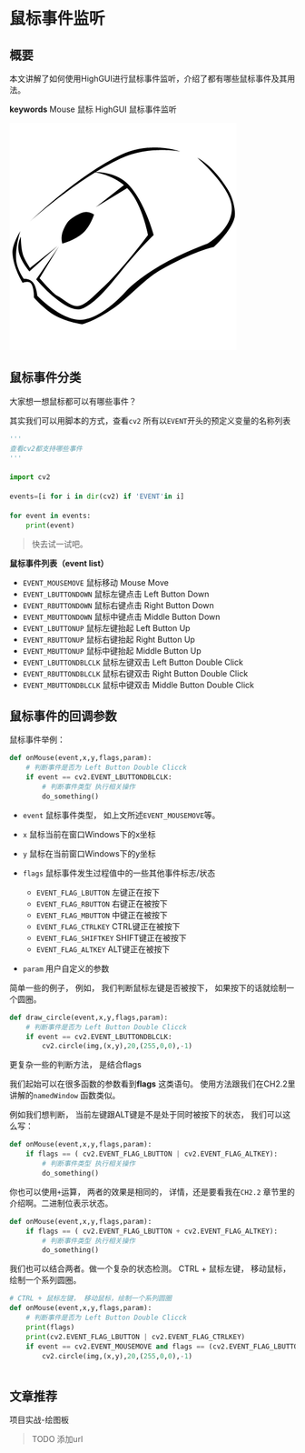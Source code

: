 
# 鼠标事件监听


## 概要
本文讲解了如何使用HighGUI进行鼠标事件监听，介绍了都有哪些鼠标事件及其用法。

**keywords** Mouse 鼠标 HighGUI 鼠标事件监听

![20180126mouse.png](./image/shubiao.png)

## 鼠标事件分类

大家想一想鼠标都可以有哪些事件？

其实我们可以用脚本的方式，查看`cv2` 所有以`EVENT`开头的预定义变量的名称列表

```python
'''
查看cv2都支持哪些事件
'''

import cv2

events=[i for i in dir(cv2) if 'EVENT'in i]

for event in events:
    print(event)
```

> 快去试一试吧。

**鼠标事件列表（event list）**

- `EVENT_MOUSEMOVE` 鼠标移动 Mouse Move
- `EVENT_LBUTTONDOWN` 鼠标左键点击 Left Button Down
- `EVENT_RBUTTONDOWN` 鼠标右键点击 Right Button Down
- `EVENT_MBUTTONDOWN` 鼠标中键点击 Middle Button Down
- `EVENT_LBUTTONUP` 鼠标左键抬起 Left Button Up
- `EVENT_RBUTTONUP` 鼠标右键抬起 Right Button Up
- `EVENT_MBUTTONUP` 鼠标中键抬起 Middle Button Up
- `EVENT_LBUTTONDBLCLK` 鼠标左键双击 Left Button Double Click
- `EVENT_RBUTTONDBLCLK` 鼠标右键双击 Right Button Double Click
- `EVENT_MBUTTONDBLCLK` 鼠标中键双击 Middle Button Double Click

## 鼠标事件的回调参数

鼠标事件举例：

```python
def onMouse(event,x,y,flags,param): 
    # 判断事件是否为 Left Button Double Clicck 
    if event == cv2.EVENT_LBUTTONDBLCLK:  
        # 判断事件类型 执行相关操作
        do_something()
```

* `event` 鼠标事件类型， 如上文所述`EVENT_MOUSEMOVE`等。

* `x` 鼠标当前在窗口Windows下的x坐标

* `y` 鼠标在当前窗口Windows下的y坐标

* `flags` 鼠标事件发生过程值中的一些其他事件标志/状态

  * `EVENT_FLAG_LBUTTON` 左键正在按下
  * `EVENT_FLAG_RBUTTON` 右键正在被按下
  * `EVENT_FLAG_MBUTTON` 中键正在被按下
  * `EVENT_FLAG_CTRLKEY` CTRL键正在被按下
  * `EVENT_FLAG_SHIFTKEY` SHIFT键正在被按下
  * `EVENT_FLAG_ALTKEY` ALT键正在被按下

* `param` 用户自定义的参数

简单一些的例子， 例如， 我们判断鼠标左键是否被按下， 如果按下的话就绘制一个圆圈。

```python
def draw_circle(event,x,y,flags,param): 
    # 判断事件是否为 Left Button Double Clicck 
    if event == cv2.EVENT_LBUTTONDBLCLK:  
        cv2.circle(img,(x,y),20,(255,0,0),-1)  
```

更复杂一些的判断方法， 是结合flags

我们起始可以在很多函数的参数看到**flags**  这类语句。 使用方法跟我们在CH2.2里讲解的`namedWindow`  函数类似。

例如我们想判断， 当前左键跟ALT键是不是处于同时被按下的状态， 我们可以这么写：

```python
def onMouse(event,x,y,flags,param): 
    if flags == ( cv2.EVENT_FLAG_LBUTTON | cv2.EVENT_FLAG_ALTKEY):  
        # 判断事件类型 执行相关操作
        do_something()
```

你也可以使用`+`运算， 两者的效果是相同的， 详情，还是要看我在`CH2.2` 章节里的介绍啊。二进制位表示状态。

```python
def onMouse(event,x,y,flags,param): 
    if flags == ( cv2.EVENT_FLAG_LBUTTON + cv2.EVENT_FLAG_ALTKEY):  
        # 判断事件类型 执行相关操作
        do_something()
```

我们也可以结合两者。做一个复杂的状态检测。 CTRL + 鼠标左键， 移动鼠标，绘制一个系列圆圈。

```python
# CTRL + 鼠标左键， 移动鼠标，绘制一个系列圆圈
def onMouse(event,x,y,flags,param): 
    # 判断事件是否为 Left Button Double Clicck 
    print(flags)
    print(cv2.EVENT_FLAG_LBUTTON | cv2.EVENT_FLAG_CTRLKEY)
    if event == cv2.EVENT_MOUSEMOVE and flags == (cv2.EVENT_FLAG_LBUTTON | cv2.EVENT_FLAG_CTRLKEY ):  
        cv2.circle(img,(x,y),20,(255,0,0),-1)
        
```

## 文章推荐

项目实战-绘图板
> TODO 添加url